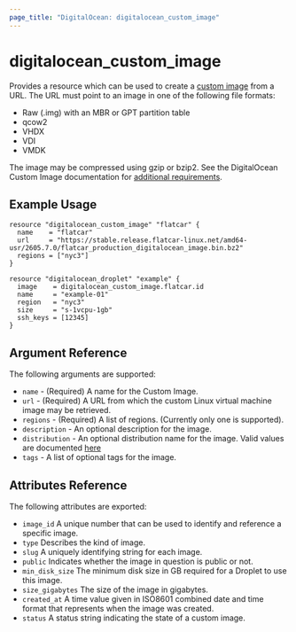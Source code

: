 ```yaml
---
page_title: "DigitalOcean: digitalocean_custom_image"
---
```


# digitalocean\_custom\_image

Provides a resource which can be used to create a [custom image](https://www.digitalocean.com/docs/images/custom-images/)
from a URL. The URL must point to an image in one of the following file formats:

- Raw (.img) with an MBR or GPT partition table
- qcow2
- VHDX
- VDI
- VMDK

The image may be compressed using gzip or bzip2. See the DigitalOcean Custom
Image documentation for [additional requirements](https://www.digitalocean.com/docs/images/custom-images/#image-requirements).

## Example Usage

```hcl
resource "digitalocean_custom_image" "flatcar" {
  name    = "flatcar"
  url     = "https://stable.release.flatcar-linux.net/amd64-usr/2605.7.0/flatcar_production_digitalocean_image.bin.bz2"
  regions = ["nyc3"]
}

resource "digitalocean_droplet" "example" {
  image    = digitalocean_custom_image.flatcar.id
  name     = "example-01"
  region   = "nyc3"
  size     = "s-1vcpu-1gb"
  ssh_keys = [12345]
}
```

## Argument Reference

The following arguments are supported:

* `name` - (Required) A name for the Custom Image.
* `url` - (Required) A URL from which the custom Linux virtual machine image may be retrieved.
* `regions` - (Required) A list of regions. (Currently only one is supported).
* `description` - An optional description for the image.
* `distribution` - An optional distribution name for the image. Valid values are documented [here](https://docs.digitalocean.com/reference/api/api-reference/#operation/create_custom_image)
* `tags` - A list of optional tags for the image.

## Attributes Reference

The following attributes are exported:

* `image_id` A unique number that can be used to identify and reference a specific image.
* `type` Describes the kind of image.
* `slug` A uniquely identifying string for each image.
* `public` Indicates whether the image in question is public or not.
* `min_disk_size` The minimum disk size in GB required for a Droplet to use this image.
* `size_gigabytes` The size of the image in gigabytes.
* `created_at` A time value given in ISO8601 combined date and time format that represents when the image was created.
* `status` A status string indicating the state of a custom image.
